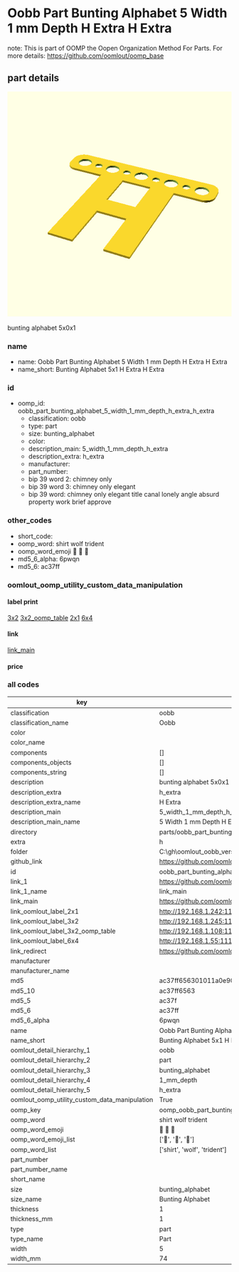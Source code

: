 # Oobb Part Bunting Alphabet 5 Width 1 mm Depth H Extra H Extra  

note: This is part of OOMP the Oopen Organization Method For Parts. For more details: https://github.com/oomlout/oomp_base

##  part details
  

[![](3dpr.png)](3dpr.png)

bunting alphabet 5x0x1



### name
* name: Oobb Part Bunting Alphabet 5 Width 1 mm Depth H Extra H Extra
* name_short: Bunting Alphabet 5x1 H Extra H Extra
### id
* oomp_id: oobb_part_bunting_alphabet_5_width_1_mm_depth_h_extra_h_extra
  * classification: oobb
  * type: part
  * size: bunting_alphabet
  * color: 
  * description_main: 5_width_1_mm_depth_h_extra
  * description_extra: h_extra
  * manufacturer: 
  * part_number: 
  * bip 39 word 2: chimney only
  * bip 39 word 3: chimney only elegant
  * bip 39 word: chimney only elegant title canal lonely angle absurd property work brief approve

### other_codes
* short_code: 
* oomp_word: shirt wolf trident
* oomp_word_emoji :shirt: :wolf: :trident:
* md5_6_alpha: 6pwqn
* md5_6: ac37ff






### oomlout_oomp_utility_custom_data_manipulation
#### label print
[3x2](http://192.168.1.245:1112/?label=oomp%206pwqn)
[3x2_oomp_table](http://192.168.1.108:1112/?label=oomp%206pwqn)
[2x1](http://192.168.1.242:1112/?label=oomp%206pwqn)
[6x4](http://192.168.1.55:1112/?label=oomp%206pwqn)    

#### link

[link_main](https://github.com/oomlout/oomlout_oobb_version_4_generated_parts/tree/main/navigation_oomp/oobb/part/bunting_alphabet/5_width_1_mm_depth_h_extra/h_extra/part)                              

#### price







### all codes 
| key | value |  
| --- | --- |  
| classification | oobb |  
| classification_name | Oobb |  
| color |  |  
| color_name |  |  
| components | [] |  
| components_objects | [] |  
| components_string | [] |  
| description | bunting alphabet 5x0x1 |  
| description_extra | h_extra |  
| description_extra_name | H Extra |  
| description_main | 5_width_1_mm_depth_h_extra |  
| description_main_name | 5 Width 1 mm Depth H Extra |  
| directory | parts/oobb_part_bunting_alphabet_5_width_1_mm_depth_h_extra_h_extra |  
| extra | h |  
| folder | C:\gh\oomlout_oobb_version_4_generated_parts\parts\oobb_part_bunting_alphabet_5_width_1_mm_depth_h_extra_h_extra |  
| github_link | https://github.com/oomlout/oomlout_oomp_part_src/tree/main/parts/oobb_part_bunting_alphabet_5_width_1_mm_depth_h_extra_h_extra |  
| id | oobb_part_bunting_alphabet_5_width_1_mm_depth_h_extra_h_extra |  
| link_1 | https://github.com/oomlout/oomlout_oobb_version_4_generated_parts/tree/main/navigation_oomp/oobb/part/bunting_alphabet/5_width_1_mm_depth_h_extra/h_extra/part |  
| link_1_name | link_main |  
| link_main | https://github.com/oomlout/oomlout_oobb_version_4_generated_parts/tree/main/navigation_oomp/oobb/part/bunting_alphabet/5_width_1_mm_depth_h_extra/h_extra/part |  
| link_oomlout_label_2x1 | http://192.168.1.242:1112/?label=oomp%206pwqn |  
| link_oomlout_label_3x2 | http://192.168.1.245:1112/?label=oomp%206pwqn |  
| link_oomlout_label_3x2_oomp_table | http://192.168.1.108:1112/?label=oomp%206pwqn |  
| link_oomlout_label_6x4 | http://192.168.1.55:1112/?label=oomp%206pwqn |  
| link_redirect | https://github.com/oomlout/oomlout_oobb_version_4_generated_parts/tree/main/parts/oobb_bunting_alphabet_05_01_ex_h |  
| manufacturer |  |  
| manufacturer_name |  |  
| md5 | ac37ff656301011a0e908e2e8f26c140 |  
| md5_10 | ac37ff6563 |  
| md5_5 | ac37f |  
| md5_6 | ac37ff |  
| md5_6_alpha | 6pwqn |  
| name | Oobb Part Bunting Alphabet 5 Width 1 mm Depth H Extra H Extra |  
| name_short | Bunting Alphabet 5x1 H Extra H Extra |  
| oomlout_detail_hierarchy_1 | oobb |  
| oomlout_detail_hierarchy_2 | part |  
| oomlout_detail_hierarchy_3 | bunting_alphabet |  
| oomlout_detail_hierarchy_4 | 1_mm_depth |  
| oomlout_detail_hierarchy_5 | h_extra |  
| oomlout_oomp_utility_custom_data_manipulation | True |  
| oomp_key | oomp_oobb_part_bunting_alphabet_5_width_1_mm_depth_h_extra_h_extra |  
| oomp_word | shirt wolf trident |  
| oomp_word_emoji | :shirt: :wolf: :trident: |  
| oomp_word_emoji_list | [':shirt:', ':wolf:', ':trident:'] |  
| oomp_word_list | ['shirt', 'wolf', 'trident'] |  
| part_number |  |  
| part_number_name |  |  
| short_name |  |  
| size | bunting_alphabet |  
| size_name | Bunting Alphabet |  
| thickness | 1 |  
| thickness_mm | 1 |  
| type | part |  
| type_name | Part |  
| width | 5 |  
| width_mm | 74 |  
